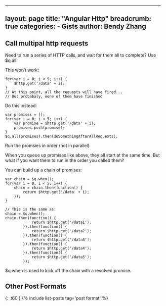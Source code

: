 
---
layout: page
title:  "Angular Http"
breadcrumb: true
categories:
    - Gists
author: Bendy Zhang
---

## Call multipal http requests

Need to run a series of HTTP calls, and wait for them all to complete? Use $q.all.

This won’t work:

```
for(var i = 0; i < 5; i++) {
	$http.get('/data' + i);
}
// At this point, all the requests will have fired...
// But probabaly, none of them have finished
```
Do this instead:
```
var promises = [];
for(var i = 0; i < 5; i++) {
	var promise = $http.get('/data' + i);
	promises.push(promise);
}
$q.all(promises).then(doSomethingAfterAllRequests);
```

Run the promsies in order (not in parallel)

When you queue up promises like above, they all start at the same time. But what if you want them to run in the order you called them?

You can build up a chain of promises:
```
var chain = $q.when();
for(var i = 0; i < 5; i++) {
	chain = chain.then(function() {
		return $http.get('/data' + i);
	});
}

// This is the same as:
chain = $q.when();
chain.then(function() {
			return $http.get('/data1');
		}).then(function() {
			return $http.get('/data2');
		}).then(function() {
			return $http.get('/data3');
		}).then(function() {
			return $http.get('/data4');
		}).then(function() {
			return $http.get('/data5');
		});
```
$q.when is used to kick off the chain with a resolved promise.

<!--more-->

## Other Post Formats
{: .t60 }
{% include list-posts tag='post format' %}

